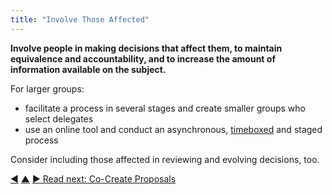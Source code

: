 ```yaml
---
title: "Involve Those Affected"
---
```



**Involve people in making decisions that affect them, to maintain equivalence and accountability, and to increase the amount of information available on the subject.**

For larger groups:

-   facilitate a process in several stages and create smaller groups who select delegates
-   use an online tool and conduct an asynchronous, [timeboxed](timebox-activities.html) and staged process

Consider including those affected in reviewing and evolving decisions, too.


<div class="bottom-nav">
<a href="evaluate-and-evolve-agreements.html" title="Back to: Evaluate And Evolve Agreements">◀</a> <a href="co-creation-and-evolution.html" title="Up: Co-Creation and Evolution">▲</a> <a href="co-create-proposals.html" title="">▶ Read next: Co-Create Proposals</a>
</div>


<script type="text/javascript">
Mousetrap.bind('g n', function() {
    window.location.href = 'co-create-proposals.html';
    return false;
});
</script>

